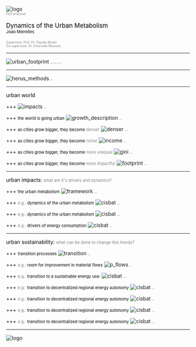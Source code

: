
![logo](pics/herus_logo.png)
<br>
<span style="color:gray; font-size: 0.6em;">PhD proposal</span>
<br>
<br>
<span style="color:black; font-size: 1.2em;">Dynamics of the Urban Metabolism</span>
<br>
<span style="color:black; font-size: 0.8em;">Joao Meirelles</span>
<br>
<br>
<span style="color:gray; font-size: 0.6em;">Supervisor: Prof. Dr. Claudia Binder</span>
<br>
<span style="color:gray; font-size: 0.6em;">Co-supervisor: Dr. Emanuele Massaro</span>

---
![urban_footprint](pics/urban_footprint.jpg)
<span style="color:grey; font-size: 0.2em;">global footprint network</span>

---
![herus_methods](pics/herus_methods.png)
<span style="color:grey; font-size: 0.2em;">herus</span>

---
<span style="color:black; font-size: 1em;">urban world</span>

+++
![impacts](pics/impacts.png)
<span style="color:grey; font-size: 0.2em;">herus</span>

+++
<span style="color:black; font-size: 0.8em;">the world is going urban</span>
![growth_description](pics/growth2.png)
<span style="color:grey; font-size: 0.2em;">herus</span>


+++
<span style="color:black; font-size: 0.8em;">as cities grow bigger, they become  </span><span style="color:grey; font-size: 0.8em;">  denser</span>
![denser](pics/denser.jpg)
<span style="color:grey; font-size: 0.2em;">plan b</span>


+++
<span style="color:black; font-size: 0.8em;">as cities grow bigger, they become  </span><span style="color:grey; font-size: 0.8em;">  richer</span>
![income](pics/urban_income.png)
<span style="color:grey; font-size: 0.2em;">herus</span>


+++
<span style="color:black; font-size: 0.8em;">as cities grow bigger, they become  </span><span style="color:grey; font-size: 0.8em;">  more unequal</span>
![gini](pics/gini.png)
<span style="color:grey; font-size: 0.2em;">herus</span>

+++
<span style="color:black; font-size: 0.8em;">as cities grow bigger, they become  </span><span style="color:grey; font-size: 0.8em;">  more impactful</span>
![footprint](pics/footprint.png)
<span style="color:grey; font-size: 0.2em;">herus</span>



---
<span style="color:black; font-size: 1em;">urban impacts: </span>
<span style="color:grey; font-size: 0.8em;">  what are it's drivers and dynamics?</span>

+++
<span style="color:black; font-size: 0.8em;">the urban metabolism</span>
![framework](pics/framework.png)
<span style="color:grey; font-size: 0.2em;">herus</span>

+++
<span style="color:grey; font-size: 0.8em;">e.g.:  </span><span style="color:black; font-size: 0.8em;">  dynamics of the urban metabolism</span>
![cisbat](pics/scaling_laws.png)
<span style="color:grey; font-size: 0.2em;">herus</span>

+++
<span style="color:grey; font-size: 0.8em;">e.g.:  </span><span style="color:black; font-size: 0.8em;">  dynamics of the urban metabolism</span>
![cisbat](pics/pf.png)
<span style="color:grey; font-size: 0.2em;">herus</span>

+++
<span style="color:grey; font-size: 0.8em;">e.g.:  </span><span style="color:black; font-size: 0.8em;">  drivers of energy consumption</span>
![cisbat](pics/cisbat.png)
<span style="color:grey; font-size: 0.2em;">herus</span>

---
<span style="color:black; font-size: 1em;">urban sustainability: </span>
<span style="color:grey; font-size: 0.8em;">  what can be done to change this trends?</span>

+++
<span style="color:black; font-size: 0.8em;">transition processes</span>
![transition](pics/transition_theory.png)
<span style="color:grey; font-size: 0.2em;">herus</span>

+++
<span style="color:grey; font-size: 0.8em;">e.g.:  </span><span style="color:black; font-size: 0.8em;">  room for improvement in material flows</span>
![p_flows](pics/p_flows2.png)
<span style="color:grey; font-size: 0.2em;">herus</span>


+++
<span style="color:grey; font-size: 0.8em;">e.g.:  </span><span style="color:black; font-size: 0.8em;">  transition to a sustainable energy use: </span>
![cisbat](pics/tb.png)
<span style="color:grey; font-size: 0.2em;">herus</span>

+++
<span style="color:grey; font-size: 0.8em;">e.g.:  </span><span style="color:black; font-size: 0.8em;">  transition to decentralized regional energy autonomy</span>
![cisbat](pics/energy3.png)
<span style="color:grey; font-size: 0.2em;">herus</span>

+++
<span style="color:grey; font-size: 0.8em;">e.g.:  </span><span style="color:black; font-size: 0.8em;">  transition to decentralized regional energy autonomy</span>
![cisbat](pics/energy2.png)
<span style="color:grey; font-size: 0.2em;">herus</span>

+++
<span style="color:grey; font-size: 0.8em;">e.g.:  </span><span style="color:black; font-size: 0.8em;">  transition to decentralized regional energy autonomy</span>
![cisbat](pics/transition_energy.png)
<span style="color:grey; font-size: 0.2em;">herus</span>

+++
<span style="color:grey; font-size: 0.8em;">e.g.:  </span><span style="color:black; font-size: 0.8em;">  transition to decentralized regional energy autonomy</span>
![cisbat](pics/energy4.png)
<span style="color:grey; font-size: 0.2em;">herus</span>


---
![logo](pics/herus_m.png)